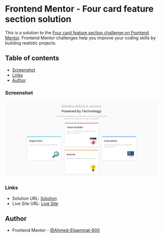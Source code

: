 # Frontend Mentor - Four card feature section solution

This is a solution to the [Four card feature section challenge on Frontend Mentor](https://www.frontendmentor.io/challenges/four-card-feature-section-weK1eFYK). Frontend Mentor challenges help you improve your coding skills by building realistic projects. 

## Table of contents

  - [Screenshot](#screenshot)
  - [Links](#links)
  - [Author](#author)


### Screenshot

![Screenshot](./images/Four%20Card%20Feature%20Section.jpeg)


### Links

- Solution URL: [Solution](https://your-solution-url.com)
- Live Site URL: [Live Site](https://your-live-site-url.com)



## Author

- Frontend Mentor - [@Ahmed-Elgammal-900](https://www.frontendmentor.io/profile/Ahmed-Elgammal-900)

